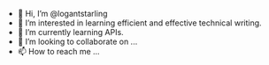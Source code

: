 - 👋 Hi, I’m @logantstarling
- 👀 I’m interested in learning efficient and effective technical writing.
- 🌱 I’m currently learning APIs.
- 💞️ I’m looking to collaborate on ...
- 📫 How to reach me ...

<!---
logantstarling/logantstarling is a ✨ special ✨ repository because its `README.md` (this file) appears on your GitHub profile.
You can click the Preview link to take a look at your changes.
--->
